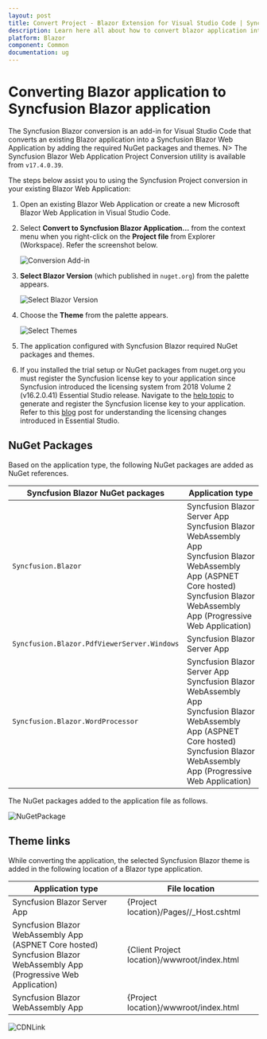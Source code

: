 ```yaml
---
layout: post
title: Convert Project - Blazor Extension for Visual Studio Code | Syncfusion
description: Learn here all about how to convert blazor application into syncfusion blazor application using Blazor Extension for Visual Studio Code. 
platform: Blazor
component: Common
documentation: ug
---
```


# Converting Blazor application to Syncfusion Blazor application

The Syncfusion Blazor conversion is an add-in for Visual Studio Code that converts an existing Blazor application into a Syncfusion Blazor Web Application by adding the required NuGet packages and themes.
   N> The Syncfusion Blazor Web Application Project Conversion utility is available from `v17.4.0.39`.

The steps below assist you to using the Syncfusion Project conversion in your existing Blazor Web Application:

1. Open an existing Blazor Web Application or create a new Microsoft Blazor Web Application in Visual Studio Code.

2. Select **Convert to Syncfusion Blazor Application...** from the context menu when you right-click on the **Project file** from Explorer (Workspace). Refer the screenshot below.

    ![Conversion Add-in](images/Conversion.PNG)

3. **Select Blazor Version** (which published in `nuget.org`) from the palette appears.

    ![Select Blazor Version](images/VersionSelection.PNG)

4. Choose the **Theme** from the palette appears.

    ![Select Themes](images/ChooseThemes.PNG)

5. The application configured with Syncfusion Blazor required NuGet packages and themes.

6. If you installed the trial setup or NuGet packages from nuget.org you must register the Syncfusion license key to your application since Syncfusion introduced the licensing system from 2018 Volume 2 (v16.2.0.41) Essential Studio release. Navigate to the [help topic](https://help.syncfusion.com/common/essential-studio/licensing/license-key#how-to-generate-syncfusion-license-key) to generate and register the Syncfusion license key to your application. Refer to this [blog](https://blog.syncfusion.com/post/Whats-New-in-2018-Volume-2-Licensing-Changes-in-the-1620x-Version-of-Essential-Studio.aspx?_ga=2.11237684.1233358434.1587355730-230058891.1567654773) post for understanding the licensing changes introduced in Essential Studio.

## NuGet Packages

Based on the application type, the following NuGet packages are added as NuGet references.

| Syncfusion Blazor NuGet packages  | Application type  |
|---|---|
| `Syncfusion.Blazor`  | Syncfusion Blazor Server App <br/> Syncfusion Blazor WebAssembly App <br/> Syncfusion Blazor WebAssembly App (ASPNET Core hosted) <br/> Syncfusion Blazor WebAssembly App (Progressive Web Application)|
| `Syncfusion.Blazor.PdfViewerServer.Windows`  | Syncfusion Blazor Server App  |
| `Syncfusion.Blazor.WordProcessor`  | Syncfusion Blazor Server App <br/> Syncfusion Blazor WebAssembly App <br/> Syncfusion Blazor WebAssembly App (ASPNET Core hosted) <br/> Syncfusion Blazor WebAssembly App (Progressive Web Application)|

The NuGet packages added to the application file as follows.

![NuGetPackage](images/NuGetPackage.png)

## Theme links

While converting the application, the selected Syncfusion Blazor theme is added in the following location of a Blazor type application.

| Application type  | File location  |
|---|---|
| Syncfusion Blazor Server App | {Project location}/Pages//_Host.cshtml |
| Syncfusion Blazor WebAssembly App (ASPNET Core hosted) <br/> Syncfusion Blazor WebAssembly App (Progressive Web Application)| {Client Project location}/wwwroot/index.html  |
| Syncfusion Blazor WebAssembly App  | {Project location}/wwwroot/index.html|

![CDNLink](images/CDNLink.png)